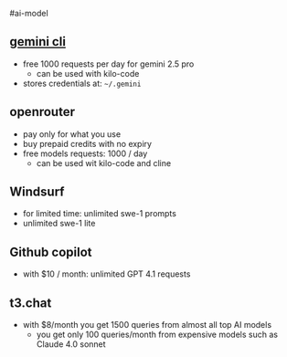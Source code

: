 
#ai-model 

## [gemini cli](https://github.com/google-gemini/gemini-cli)
- free 1000 requests per day for gemini 2.5 pro
	- can be used with kilo-code
- stores credentials at: `~/.gemini`

## openrouter
- pay only for what you use
- buy prepaid credits with no expiry
- free models requests: 1000 / day
	- can be used wit kilo-code and cline

## Windsurf
- for limited time: unlimited swe-1 prompts
- unlimited swe-1 lite

## Github copilot
- with $10 / month: unlimited GPT 4.1 requests

## t3.chat
- with $8/month you get 1500 queries from almost all top AI models
	- you get only 100 queries/month from expensive models such as Claude 4.0 sonnet


